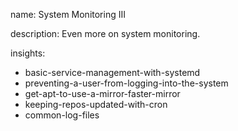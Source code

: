 name: System Monitoring III

description: Even more on system monitoring.

insights:
  - basic-service-management-with-systemd
  - preventing-a-user-from-logging-into-the-system
  - get-apt-to-use-a-mirror-faster-mirror
  - keeping-repos-updated-with-cron
  - common-log-files